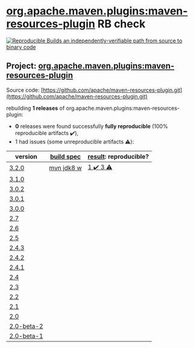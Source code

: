 [org.apache.maven.plugins:maven-resources-plugin](https://search.maven.org/artifact/org.apache.maven.plugins/maven-resources-plugin/) RB check
=======

[![Reproducible Builds](https://reproducible-builds.org/images/logos/rb.svg) an independently-verifiable path from source to binary code](https://reproducible-builds.org/)

## Project: [org.apache.maven.plugins:maven-resources-plugin](https://search.maven.org/artifact/org.apache.maven.plugins/maven-resources-plugin/)

Source code: [https://github.com/apache/maven-resources-plugin.git](https://github.com/apache/maven-resources-plugin.git)

rebuilding **1 releases** of org.apache.maven.plugins:maven-resources-plugin:
- **0** releases were found successfully **fully reproducible** (100% reproducible artifacts :heavy_check_mark:),
- 1 had issues (some unreproducible artifacts :warning:):

| version | [build spec](BUILDSPEC.md) | [result](https://reproducible-builds.org/docs/jvm/): reproducible? |
| -- | --------- | ------ |
| [3.2.0](https://search.maven.org/artifact/org.apache.maven.plugins/maven-resources-plugin/3.2.0/pom) | [mvn jdk8 w](maven-resources-plugin-3.2.0.buildspec) | [1 :heavy_check_mark:  3 :warning:](maven-resources-plugin-3.2.0.buildcompare) |
| [3.1.0](https://search.maven.org/artifact/org.apache.maven.plugins/maven-resources-plugin/3.1.0/pom) | | |
| [3.0.2](https://search.maven.org/artifact/org.apache.maven.plugins/maven-resources-plugin/3.0.2/pom) | | |
| [3.0.1](https://search.maven.org/artifact/org.apache.maven.plugins/maven-resources-plugin/3.0.1/pom) | | |
| [3.0.0](https://search.maven.org/artifact/org.apache.maven.plugins/maven-resources-plugin/3.0.0/pom) | | |
| [2.7](https://search.maven.org/artifact/org.apache.maven.plugins/maven-resources-plugin/2.7/pom) | | |
| [2.6](https://search.maven.org/artifact/org.apache.maven.plugins/maven-resources-plugin/2.6/pom) | | |
| [2.5](https://search.maven.org/artifact/org.apache.maven.plugins/maven-resources-plugin/2.5/pom) | | |
| [2.4.3](https://search.maven.org/artifact/org.apache.maven.plugins/maven-resources-plugin/2.4.3/pom) | | |
| [2.4.2](https://search.maven.org/artifact/org.apache.maven.plugins/maven-resources-plugin/2.4.2/pom) | | |
| [2.4.1](https://search.maven.org/artifact/org.apache.maven.plugins/maven-resources-plugin/2.4.1/pom) | | |
| [2.4](https://search.maven.org/artifact/org.apache.maven.plugins/maven-resources-plugin/2.4/pom) | | |
| [2.3](https://search.maven.org/artifact/org.apache.maven.plugins/maven-resources-plugin/2.3/pom) | | |
| [2.2](https://search.maven.org/artifact/org.apache.maven.plugins/maven-resources-plugin/2.2/pom) | | |
| [2.1](https://search.maven.org/artifact/org.apache.maven.plugins/maven-resources-plugin/2.1/pom) | | |
| [2.0](https://search.maven.org/artifact/org.apache.maven.plugins/maven-resources-plugin/2.0/pom) | | |
| [2.0-beta-2](https://search.maven.org/artifact/org.apache.maven.plugins/maven-resources-plugin/2.0-beta-2/pom) | | |
| [2.0-beta-1](https://search.maven.org/artifact/org.apache.maven.plugins/maven-resources-plugin/2.0-beta-1/pom) | | |
